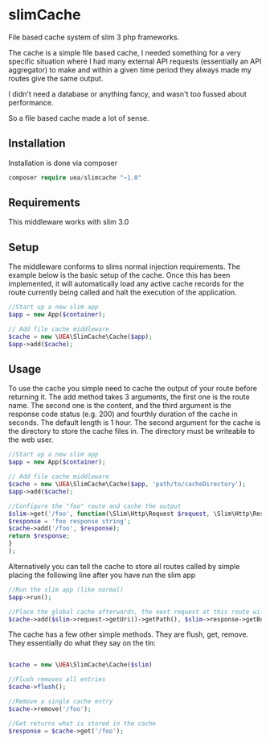 # slimCache
File based cache system of slim 3 php frameworks.

The cache is a simple file based cache, I needed something for a very specific situation where I had many external API requests (essentially an API aggregator) to make and within a given time period they always made my routes give the same output.

I didn't need a database or anything fancy, and wasn't too fussed about performance.

So a file based cache made a lot of sense.

## Installation

Installation is done via composer
```php
composer require uea/slimcache "~1.0"
```

## Requirements
This middleware works with slim 3.0

## Setup
The middleware conforms to slims normal injection requirements. The example below is the basic setup of the cache.
Once this has been implemented, it will automatically load any active cache records for the route currently being called and 
halt the execution of the application.

```php
//Start up a new slim app
$app = new App($container);

// Add file cache middleware
$cache = new \UEA\SlimCache\Cache($app);
$app->add($cache);
```

## Usage
To use the cache you simple need to cache the output of your route before returning it. The add method takes 3 arguments,
the first one is the route name. The second one is the content, and the third argument is the response code status (e.g. 200) and fourthly duration of the cache in seconds.
The default length is 1 hour. The second argument for the cache is the directory to store the cache files in.
The directory must be writeable to the web user.

```php
//Start up a new slim app
$app = new App($container);

// Add file cache middleware
$cache = new \UEA\SlimCache\Cache($app, 'path/to/cacheDirectory');
$app->add($cache);

//Configure the "foo" route and cache the output
$slim->get('/foo', function(\Slim\Http\Request $request, \Slim\Http\Response $response, $args) use ($cache) {
$response = 'foo response string';
$cache->add('/foo', $response);
return $response;
}
);

```

Alternatively you can tell the cache to store all routes called by simple placing the following line after you have
run the slim app
```php
//Run the slim app (like normal)
$app->run();

//Place the global cache afterwards, the next request at this route will be cached
$cache->add($slim->request->getUri()->getPath(), $slim->response->getBody()->__toString());

```

The cache has a few other simple methods. They are flush, get, remove. They essentially do what they say on the tin:

```php 

$cache = new \UEA\SlimCache\Cache($slim)

//Flush removes all entries
$cache->flush();

//Remove a single cache entry
$cache->remove('/foo');

//Get returns what is stored in the cache
$response = $cache->get('/foo');

```
